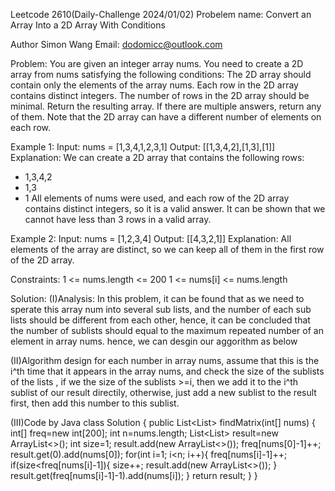 Leetcode 2610(Daily-Challenge 2024/01/02) 
Probelem name:
Convert an Array Into a 2D Array With Conditions

Author Simon Wang
Email: dodomicc@outlook.com

Problem:
You are given an integer array nums. You need to create a 2D array from nums satisfying the following conditions:
The 2D array should contain only the elements of the array nums.
Each row in the 2D array contains distinct integers.
The number of rows in the 2D array should be minimal.
Return the resulting array. If there are multiple answers, return any of them.
Note that the 2D array can have a different number of elements on each row.

Example 1:
Input: nums = [1,3,4,1,2,3,1]
Output: [[1,3,4,2],[1,3],[1]]
Explanation: We can create a 2D array that contains the following rows:
- 1,3,4,2
- 1,3
- 1
All elements of nums were used, and each row of the 2D array contains distinct integers, so it is a valid answer.
It can be shown that we cannot have less than 3 rows in a valid array.

Example 2:
Input: nums = [1,2,3,4]
Output: [[4,3,2,1]]
Explanation: All elements of the array are distinct, so we can keep all of them in the first row of the 2D array.
 
Constraints:
1 <= nums.length <= 200
1 <= nums[i] <= nums.length

Solution:
(I)Analysis:
In this problem, it can be found that as we need to sperate this array num into several sub lists, and the number of each sub lists should be different from each other, hence, it can be concluded that the number of sublists should equal to the maximum repeated number of an element in array nums. hence, we can desgin our aggorithm as below

(II)Algorithm design
for each number in array nums, assume that this is the i^th time that it appears in the array nums, and check the size of the sublists of the lists , if we the size of the sublists >=i, then we add it to the i^th sublist of our result directily, otherwise, just add a new sublist to the result first, then add this number to this sublist. 

(III)Code by Java
class Solution {
    public List<List<Integer>> findMatrix(int[] nums) {
        int[] freq=new int[200];
        int n=nums.length;
        List<List<Integer>> result=new ArrayList<>();
        int size=1;
        result.add(new ArrayList<>());
        freq[nums[0]-1]++;
        result.get(0).add(nums[0]);
         for(int i=1; i<n; i++){
            freq[nums[i]-1]++;
            if(size<freq[nums[i]-1]){
                size++;
                result.add(new ArrayList<>());
            }
            result.get(freq[nums[i]-1]-1).add(nums[i]);
        }
        return result;
    }
}

